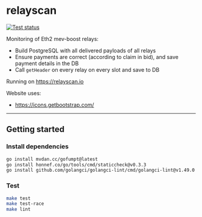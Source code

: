 # relayscan

[![Test status](https://github.com/metachris/relayscan/workflows/Checks/badge.svg)](https://github.com/metachris/relayscan/actions?query=workflow%3A%22Checks%22)

Monitoring of Eth2 mev-boost relays:

* Build PostgreSQL with all delivered payloads of all relays
* Ensure payments are correct (according to claim in bid), and save payment details in the DB
* Call `getHeader` on every relay on every slot and save to DB

Running on https://relayscan.io

Website uses:

* https://icons.getbootstrap.com/

---

## Getting started

### Install dependencies

```bash
go install mvdan.cc/gofumpt@latest
go install honnef.co/go/tools/cmd/staticcheck@v0.3.3
go install github.com/golangci/golangci-lint/cmd/golangci-lint@v1.49.0
```

### Test

```bash
make test
make test-race
make lint
```
